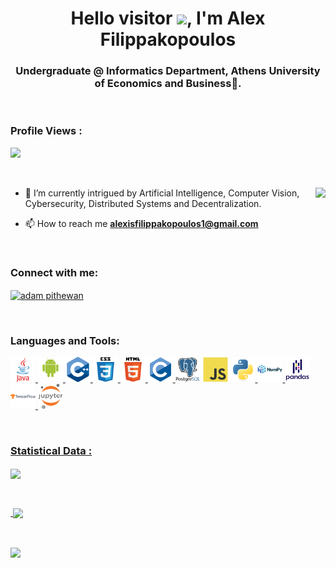<h1 align="center">Hello visitor <img src="https://media.giphy.com/media/hvRJCLFzcasrR4ia7z/giphy.gif" width="35">, I'm Alex Filippakopoulos</h1>
<h3 align="center">Undergraduate @ Informatics Department, Athens University of Economics and Business🌟.</h3>

<br>

<p align="right"> <h3>Profile Views :</h3> <img src="https://komarev.com/ghpvc/?username=alexis-filippakopoulos&label=Profile%20views&color=0e75b6&style=flat" /> 
  </p>

<br>

<p><img align="right" src="https://github.com/Adam-pw/Adam-pw/blob/main/animation_500_kxa883sd.gif"/></p>


- 🌱 I’m currently intrigued by Artificial Intelligence, Computer Vision, Cybersecurity, Distributed Systems and Decentralization.

- 📫 How to reach me **alexisfilippakopoulos1@gmail.com**


<br>

<h3 align="left">Connect with me:</h3>
<p align="left">
  <a href="https://www.linkedin.com/in/alexis-filippakopoulos-994407235/" target="blank"><img align="center"
      src="https://raw.githubusercontent.com/rahuldkjain/github-profile-readme-generator/master/src/images/icons/Social/linked-in-alt.svg"
      alt="adam pithewan" height="30" width="40" /></a>
</p>

<br>

<h3 align="left">Languages and Tools:</h3>
<p align="left"> <a href="https://developer.android.com" target="_blank" rel="noreferrer"> 
  <img src="https://github.com/devicons/devicon/blob/master/icons/java/java-original-wordmark.svg" alt="java" width="40" height="40"/>
  <img
      src="https://raw.githubusercontent.com/devicons/devicon/master/icons/android/android-original-wordmark.svg"
      alt="android" width="40" height="40" /> </a> <a href="https://getbootstrap.com" target="_blank" rel="noreferrer">
    <img src="https://raw.githubusercontent.com/devicons/devicon/master/icons/cplusplus/cplusplus-original.svg"
      alt="cplusplus" width="40" height="40" /> </a> <a href="https://www.w3schools.com/css/" target="_blank"
    rel="noreferrer"> <img
      src="https://raw.githubusercontent.com/devicons/devicon/master/icons/css3/css3-original-wordmark.svg" alt="css3"
      width="40" height="40" /> </a> <a href="https://www.w3.org/html/" target="_blank" rel="noreferrer"> <img
      src="https://raw.githubusercontent.com/devicons/devicon/master/icons/html5/html5-original-wordmark.svg"
      alt="html5" width="40" height="40" /> </a> 
      <a href="https://www.cprogramming.com/" target="_blank"
    rel="noreferrer"> <img src="https://raw.githubusercontent.com/devicons/devicon/master/icons/c/c-original.svg"
      alt="c" width="40" height="40" /> </a>
  <img src="https://github.com/devicons/devicon/blob/master/icons/postgresql/postgresql-original-wordmark.svg" alt="postgresql" width="40" height="40"/>
  <img
      src="https://raw.githubusercontent.com/devicons/devicon/master/icons/javascript/javascript-original.svg"
      alt="javascript" width="40" height="40" /> </a> <a href="https://kotlinlang.org" target="_blank" rel="noreferrer"> 
  <a href="https://www.mysql.com/" target="_blank" rel="noreferrer">  
    <a href="https://pandas.pydata.org/" target="_blank" rel="noreferrer">
  <img
      src="https://raw.githubusercontent.com/devicons/devicon/master/icons/python/python-original.svg" alt="python"
      width="40" height="40" /> </a> <a href="https://reactjs.org/" target="_blank" rel="noreferrer"> 
  <img src="https://github.com/devicons/devicon/blob/master/icons/numpy/numpy-original-wordmark.svg" alt="numpy" width="40" height="40"/>
  <img src="https://github.com/devicons/devicon/blob/master/icons/pandas/pandas-original-wordmark.svg" alt="pandas" width="40" height="40"/>
  <img src="https://github.com/devicons/devicon/blob/master/icons/tensorflow/tensorflow-original-wordmark.svg" alt="tensorflow" width="40" height="40"/>
  <img src="https://github.com/devicons/devicon/blob/master/icons/jupyter/jupyter-original-wordmark.svg" alt="jupyter" width="40" height="40"/>
    </p>

<br>

<h3>Statistical Data :</h3>
<p><img align="center"
    src="https://github-readme-stats.vercel.app/api/top-langs?username=alexisfilippakopoulos&show_icons=true&locale=en&bg_color=0d1117&text_color=ffffff&layout=compact"
    bg_color=#808080/></p>

<br>

<p>&nbsp;<img align="center" src="https://github-readme-stats.vercel.app/api?username=alexisfilippakopoulos&show_icons=true&locale=en&bg_color=0d1117&text_color=ffffff&repo=convoychat""
     /></p>

<br>

<p><img align="center" src="https://github-readme-streak-stats.herokuapp.com/?user=alexisfilippakopoulos&theme=dark&background=0d1117&date_format=M%20j%5B%2C%20Y%5D"  /></p>
      
